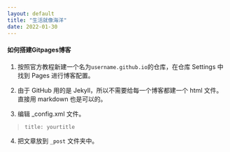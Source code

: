 ```yaml
---
layout: default
title: "生活就像海洋"
date: 2022-01-30
---
```


#### 如何搭建Gitpages博客

1. 按照官方教程新建一个名为`username.github.io`的仓库，在仓库 Settings 中找到 Pages 进行博客配置。

2. 由于 GitHub 用的是 Jekyll，所以不需要给每一个博客都建一个 html 文件。直接用 markdown 也是可以的。

3. 编辑 _config.xml 文件。
> ```
> title: yourtitle
> ```

4. 把文章放到 `_post` 文件夹中。
